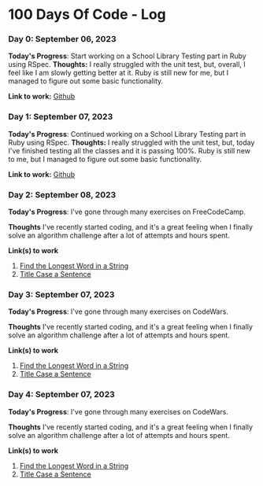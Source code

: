 # 100 Days Of Code - Log

### Day 0: September 06, 2023

**Today's Progress**: Start working on a School Library Testing part in Ruby using RSpec.
**Thoughts:** I really struggled with the unit test, but, overall, I feel like I am slowly getting better at it. Ruby is still new for me, but I managed to figure out some basic functionality.

**Link to work:** [Github](https://github.com/aradradev/school-library-app)

### Day 1: September 07, 2023
**Today's Progress**: Continued working on a School Library Testing part in Ruby using RSpec.
**Thoughts:** I really struggled with the unit test, but, today I've finished testing all the classes and it is passing 100%. Ruby is still new to me, but I managed to figure out some basic functionality.

**Link to work:** [Github](https://github.com/aradradev/school-library-app)



### Day 2: September 08, 2023

**Today's Progress**: I've gone through many exercises on FreeCodeCamp.

**Thoughts** I've recently started coding, and it's a great feeling when I finally solve an algorithm challenge after a lot of attempts and hours spent.

**Link(s) to work**
1. [Find the Longest Word in a String](https://www.freecodecamp.com/challenges/find-the-longest-word-in-a-string)
2. [Title Case a Sentence](https://www.freecodecamp.com/challenges/title-case-a-sentence)

   
### Day 3: September 07, 2023

**Today's Progress**: I've gone through many exercises on CodeWars.

**Thoughts** I've recently started coding, and it's a great feeling when I finally solve an algorithm challenge after a lot of attempts and hours spent.

**Link(s) to work**
1. [Find the Longest Word in a String](https://www.freecodecamp.com/challenges/find-the-longest-word-in-a-string)
2. [Title Case a Sentence](https://www.freecodecamp.com/challenges/title-case-a-sentence)

### Day 4: September 07, 2023

**Today's Progress**: I've gone through many exercises on CodeWars.

**Thoughts** I've recently started coding, and it's a great feeling when I finally solve an algorithm challenge after a lot of attempts and hours spent.

**Link(s) to work**
1. [Find the Longest Word in a String](https://www.freecodecamp.com/challenges/find-the-longest-word-in-a-string)
2. [Title Case a Sentence](https://www.freecodecamp.com/challenges/title-case-a-sentence)
